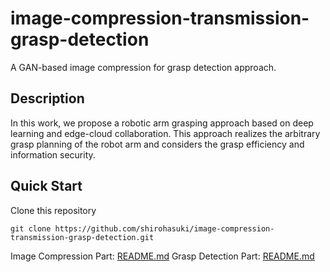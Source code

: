 # image-compression-transmission-grasp-detection
A GAN-based image compression for grasp detection approach.


## Description
In this work, we propose a robotic arm grasping approach based on deep learning and edge-cloud collaboration. This approach realizes the arbitrary grasp planning of the robot arm and considers the grasp efficiency and information security.


## Quick Start

Clone this repository
```
git clone https://github.com/shirohasuki/image-compression-transmission-grasp-detection.git
```

Image Compression Part: [README.md](https://github.com/shirohasuki/image-compression-transmission-grasp-detection/blob/main/compression/README.md)
Grasp Detection Part: [README.md](https://github.com/shirohasuki/image-compression-transmission-grasp-detection/blob/b32708429ab1266226ce4ad34ed88d70076db968/grasp_detection/README.md)
